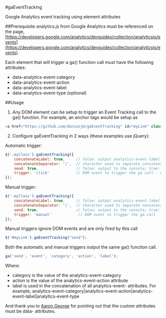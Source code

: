 #gaEventTracking

Google Analytics event tracking using element attributes

##Prerequisite
analytics.js from Google Analytics must be referenced on the page, [https://developers.google.com/analytics/devguides/collection/analyticsjs/events](https://developers.google.com/analytics/devguides/collection/analyticsjs/events)

Each element that will trigger a ga() function call must have the following attributes:

- data-analytics-event-category
- data-analytics-event-action
- data-analytics-event-label
- data-analytics-event-type (optional)

##Usage
1) Any DOM element can be setup to trigger an Event Tracking call to the ga() function. For example, an anchor tags would be setup as

```js
<a href="https://github.com/doniosjm/gaEventTracking" id="myLink" class="myClass" data-analytics-event-category="link" data-analytics-event-action="click" data-analytics-event-label="nav link" data-analytics-event-label="nav link" data-analytics-event-type="v1">Github</a>
```
2) Configure gaEventTracking in 2 ways (these examples use jQuery):

Automatic trigger:

```js
$('.myClass').gaEventTracking({
    concatenateLabel: true,     // false: output analytics-event-label attribute value; true: concatenate all 'analytics-event-' attribute values
    concatenateSeparator: '|',  // character used to separate concatenated labels
    send: true,                 // false: output to the console; true: make a call to the ga object. Will output to the console if the ga object has not been defined.
    trigger: 'click'            // DOM event to trigger the ga call - e.g. click, hover, etc
});
```

Manual trigger:

```js
$('.myClass').gaEventTracking({
    concatenateLabel: true,     // false: output analytics-event-label attribute value; true: concatenate all 'analytics-event-' attribute values
    concatenateSeparator: '|',  // character used to separate concatenated labels
    send: true,                 // false: output to the console; true: make a call to the ga object. Will output to the console if the ga object has not been defined.
    trigger: 'manual'            // DOM event to trigger the ga call
});
```

Manual triggers ignore DOM events and are only fired by this call

```js
$('#myLink').gaEventTracking("send");
```

Both the automatic and manual triggers output the same ga() function call.

```js
ga('send', 'event', 'category', 'action', 'label');
```

Where:
- category is the value of the analytics-event-category
- action is the value of the analytics-event-action attribute
- label is used in the concatenation of all analytics-event- attributes. For example, analytics-event-category|analytics-event-action|analytics-event-label|analytics-event-type

And thank you to [Aaron George](https://github.com/AaronGeorge/html5template/) for pointing out that the custom attributes must be data- attributes.
